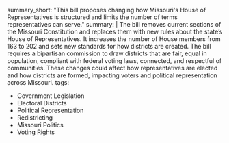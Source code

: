 summary_short: "This bill proposes changing how Missouri's House of Representatives is structured and limits the number of terms representatives can serve."
summary: |
  The bill removes current sections of the Missouri Constitution and replaces them with new rules about the state’s House of Representatives. It increases the number of House members from 163 to 202 and sets new standards for how districts are created. The bill requires a bipartisan commission to draw districts that are fair, equal in population, compliant with federal voting laws, connected, and respectful of communities. These changes could affect how representatives are elected and how districts are formed, impacting voters and political representation across Missouri.
tags:
  - Government Legislation
  - Electoral Districts
  - Political Representation
  - Redistricting
  - Missouri Politics
  - Voting Rights
